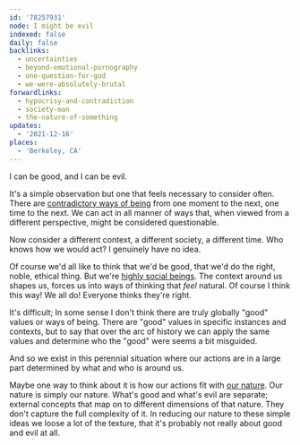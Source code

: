 ```yaml
---
id: '78257931'
node: I might be evil
indexed: false
daily: false
backlinks:
  - uncertainties
  - beyond-emotional-pornography
  - one-question-for-god
  - we-were-absolutely-brutal
forwardlinks:
  - hypocrisy-and-contradiction
  - society-man
  - the-nature-of-something
updates:
  - '2021-12-16'
places:
  - 'Berkeley, CA'
---
```

I can be good, and I can be evil. 

It's a simple observation but one that feels necessary to consider often. There are [contradictory ways of being](hypocrisy-and-contradiction.md) from one moment to the next, one time to the next. We can act in all manner of ways that, when viewed from a different perspective, might be considered questionable. 

Now consider a different context, a different society, a different time. Who knows how we would act? I genuinely have no idea.  

Of course we'd all like to think that we'd be good, that we'd do the right, noble, ethical thing. But we're [highly social beings](society-man.md). The context around us shapes us, forces us into ways of thinking that *feel* natural. Of course I think this way! We all do! Everyone thinks they're right.

It's difficult; In some sense I don't think there are truly globally "good" values or ways of being. There are "good" values in specific instances and contexts, but to say that over the arc of history we can apply the same values and determine who the "good" were seems a bit misguided. 

And so we exist in this perennial situation where our actions are in a large part determined by what and who is around us. 

Maybe one way to think about it is how our actions fit with [our nature](the-nature-of-something.md). Our nature is simply our nature. What's good and what's evil are separate; external concepts that map on to different dimensions of that nature. They don't capture the full complexity of it. In reducing our nature to these simple ideas we loose a lot of the texture, that it's probably not really about good and evil at all. 


